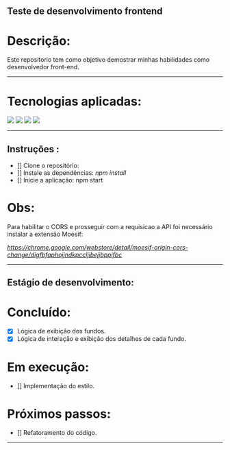 ## Teste de desenvolvimento frontend

# Descrição:
Este repositorio tem como objetivo demostrar minhas habilidades como desenvolvedor front-end.

---

# Tecnologias aplicadas:
<img src="https://img.shields.io/badge/-HTML-orange?logo=HTML5" /> <img src="https://img.shields.io/badge/-CSS-informational?logo=CSS3" /> <img src="https://img.shields.io/badge/-Javascript-yellow?logo=Javascript" /> <img src="https://img.shields.io/badge/-React-blue?logo=React" />

---

## Instruções :
- [] Clone o repositório: 
- [] Instale as dependências: *npm install*
- [] Inicie a aplicação: npm start

# Obs:
Para habilitar o CORS e prosseguir com a requisicao a API foi necessário instalar a extensão Moesif: 

*https://chrome.google.com/webstore/detail/moesif-origin-cors-change/digfbfaphojjndkpccljibejjbppifbc*

---

## Estágio de desenvolvimento:

# Concluído:

- [x] Lógica de exibição dos fundos.
- [x] Lógica de interação e exibição dos detalhes de cada fundo.

# Em execução:

- [] Implementação do estilo.

# Próximos passos:

- [] Refatoramento do código.

---
